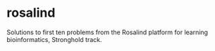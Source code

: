 # rosalind
Solutions to first ten problems from the Rosalind platform for learning bioinformatics, Stronghold track.
